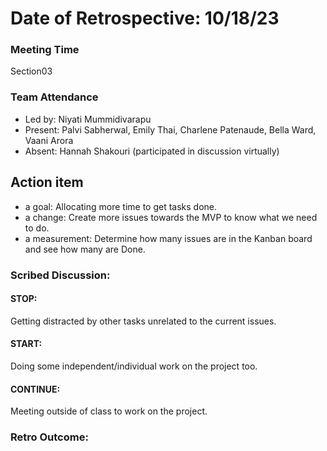 # Date of Retrospective: 10/18/23

### Meeting Time
Section03

### Team Attendance
* Led by: Niyati Mummidivarapu
* Present: Palvi Sabherwal, Emily Thai, Charlene Patenaude, Bella Ward, Vaani Arora
* Absent: Hannah Shakouri (participated in discussion virtually)

## Action item
* a goal: Allocating more time to get tasks done. 
* a change: Create more issues towards the MVP to know what we need to do.
* a measurement: Determine how many issues are in the Kanban board and see how many are Done.

### Scribed Discussion:
#### STOP: 
Getting distracted by other tasks unrelated to the current issues.

#### START: 
Doing some independent/individual work on the project too.

#### CONTINUE: 
Meeting outside of class to work on the project.

### Retro Outcome:

